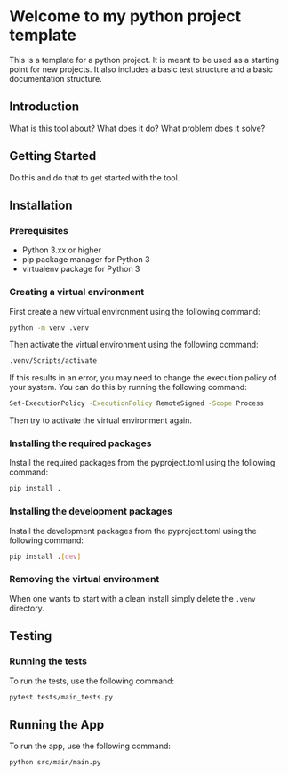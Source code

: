 
# Welcome to my python project template
This is a template for a python project. It is meant to be used as a starting point for new projects. It also includes a basic test structure and a basic documentation structure. 
## Introduction
What is this tool about? What does it do? What problem does it solve?

## Getting Started
Do this and do that to get started with the tool.

## Installation
### Prerequisites
- Python 3.xx or higher
- pip package manager for Python 3
- virtualenv package for Python 3
### Creating a virtual environment
First create a new virtual environment using the following command:
```bash
python -m venv .venv
```
Then activate the virtual environment using the following command:
```bash
.venv/Scripts/activate
```
If this results in an error, you may need to change the execution policy of your system. You can do this by running the following command:
```bash
Set-ExecutionPolicy -ExecutionPolicy RemoteSigned -Scope Process
```
Then try to activate the virtual environment again.

### Installing the required packages
Install the required packages from the pyproject.toml using the following command:
```bash
pip install .
```
### Installing the development packages
Install the development packages from the pyproject.toml using the following command:
```bash
pip install .[dev]
```
### Removing the virtual environment
When one wants to start with a clean install simply delete the `.venv` directory.

## Testing
### Running the tests
To run the tests, use the following command:
```bash
pytest tests/main_tests.py
```

## Running the App
To run the app, use the following command:
```bash
python src/main/main.py
```


